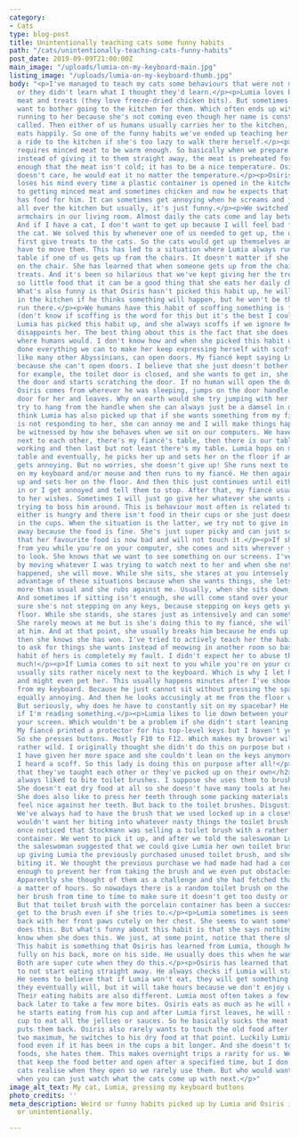 ```yaml
---
category:
- Cats
type: blog-post
title: Unintentionally teaching cats some funny habits
path: "/cats/unintentionally-teaching-cats-funny-habits"
post_date: 2019-09-09T21:00:00Z
main_image: "/uploads/lumia-on-my-keyboard-main.jpg"
listing_image: "/uploads/lumia-on-my-keyboard-thumb.jpg"
body: "<p>I've managed to teach my cats some behaviours that were not my intention
  or they didn't learn what I thought they'd learn.</p><p>Lumia loves both minced
  meat and treats (they love freeze-dried chicken bits). But sometimes she doesn't
  want to bother going to the kitchen for them. Which often ends up with Osiris first
  running to her because she's not coming even though her name is constantly being
  called. Then either of us humans usually carries her to the kitchen, and she then
  eats happily. So one of the funny habits we've ended up teaching her is getting
  a ride to the kitchen if she's too lazy to walk there herself.</p><p>Lumia also
  requires minced meat to be warm enough. So basically when we prepare minced meat,
  instead of giving it to them straight away, the meat is preheated for her. It isn't
  enough that the meat isn't cold; it has to be a nice temperature. Osiris really
  doesn't care, he would eat it no matter the temperature.</p><p>Osiris pretty much
  loses his mind every time a plastic container is opened in the kitchen. He is used
  to getting minced meat and sometimes chicken and now he expects that every container
  has food for him. It can sometimes get annoying when he screams and jumps and climbs
  all over the kitchen but usually, it's just funny.</p><p>We switched to electric
  armchairs in our living room. Almost daily the cats come and lay between our legs.
  And if I have a cat, I don't want to get up because I will feel bad for shooing
  the cat. We solved this by whenever one of us needed to get up, the other would
  first give treats to the cats. So the cats would get up themselves and we wouldn't
  have to move them. This has led to a situation where Lumia always runs to the kitchen
  table if one of us gets up from the chairs. It doesn't matter if she wasn't even
  on the chair. She has learned that when someone gets up from the chair; she gets
  treats. And it's been so hilarious that we've kept giving her the treats. She eats
  so little food that it can be a good thing that she eats her daily chicken bits.
  What's also funny is that Osiris hasn't picked this habit up, he will join Lumia
  in the kitchen if he thinks something will happen, but he won't be the first to
  run there.</p><p>We humans have this habit of scoffing something is funny or disappointing
  (don't know if scoffing is the word for this but it's the best I could come up with).
  Lumia has picked this habit up, and she always scoffs if we ignore her or if something
  disappoints her. The best thing about this is the fact that she does this in situations
  where humans would. I don't know how and when she picked this habit up, but we've
  done everything we can to make her keep expressing herself with scoffings.</p><p>Osiris,
  like many other Abyssinians, can open doors. My fiancé kept saying Lumia was stupid
  because she can't open doors. I believe that she just doesn't bother. Because when,
  for example, the toilet door is closed, and she wants to get in, she goes behind
  the door and starts scratching the door. If no human will open the door, usually
  Osiris comes from wherever he was sleeping, jumps on the door handle, opens the
  door for her and leaves. Why on earth would she try jumping with her long fur and
  try to hang from the handle when she can always just be a damsel in distress.</p><p>I
  think Lumia has also picked up that if she wants something from my fiancé and he
  is not responding to her, she can annoy me and I will make things happen. This can
  be witnessed by how she behaves when we sit on our computers. We have three tables
  next to each other, there's my fiancé's table, then there is our table for remote
  working and then last but not least there's my table. Lumia hops on my fiancé's
  table and eventually, he picks her up and sets her on the floor if and when she
  gets annoying. But no worries, she doesn't give up! She runs next to me and hops
  on my keyboard and/or mouse and then runs to my fiancé. He then again picks her
  up and sets her on the floor. And then this just continues until either he gives
  in or I get annoyed and tell them to stop. After that, my fiancé usually gives in
  to her wishes. Sometimes I will just go give her whatever she wants after she starts
  trying to boss him around. This is behaviour most often is related to food. She
  either is hungry and there isn't food in their cups or she just doesn't like what's
  in the cups. When the situation is the latter, we try not to give in to her straight
  away because the food is fine. She's just super picky and can just some days decide
  that her favourite food is now bad and will not touch it.</p><p>If she wants things
  from you while you're on your computer, she comes and sits wherever you're trying
  to look. She knows that we want to see something on our screens. I've tested this
  by moving whatever I was trying to watch next to her and when she notices what's
  happened, she will move. While she sits, she stares at you intensely. I often take
  advantage of these situations because when she wants things, she lets me love her
  more than usual and she rubs against me. Usually, when she sits down, she scoffs.
  And sometimes if sitting isn't enough, she will come stand over your keyboard making
  sure she's not stepping on any keys, because stepping on keys gets you back on the
  floor. While she stands, she stares just as intensively and can sometimes scoff.
  She rarely meows at me but is she's doing this to my fiancé, she will often meow
  at him. And at that point, she usually breaks him because he ends up laughing and
  then she knows she has won. I've tried to actively teach her the habit of coming
  to ask for things she wants instead of meowing in another room so basically this
  habit of hers is completely my fault. I didn't expect her to abuse this power so
  much!</p><p>If Lumia comes to sit next to you while you're on your computer, she
  usually sits rather nicely next to the keyboard. Which is why I let her sit there
  and might even pet her. This usually happens minutes after I've shooed Osiris away
  from my keyboard. Because he just cannot sit without pressing the spacebar or something
  equally annoying. And then he looks accusingly at me from the floor when I pet Lumia.
  But seriously, why does he have to constantly sit on my spacebar? He does this especially
  if I'm reading something.</p><p>Lumia likes to lie down between your keyboard and
  your screen. Which wouldn't be a problem if she didn't start leaning on the keyboard.
  My fiancé printed a protector for his top-level keys but I haven't yet gotten mine.
  So she presses buttons. Mostly F10 to F12. Which makes my browser will start behaving
  rather wild. I originally thought she didn't do this on purpose but once or twice
  I have given her more space and she couldn't lean on the keys anymore. And then
  I heard a scoff. So this lady is doing this on purpose after all!</p><h2>Habits
  that they've taught each other or they've picked up on their own</h2><p>Lumia has
  always liked to bite toilet brushes. I suppose she uses them to brush her teeth.
  She doesn't eat dry food at all so she doesn't have many tools at her disposal.
  She does also like to press her teeth through some packing materials that seem to
  feel nice against her teeth. But back to the toilet brushes. Disgusting habit, right?
  We've always had to have the brush that we used locked up in a closet because I
  wouldn't want her biting into whatever nasty things the toilet brush collects. I
  once noticed that Stockmann was selling a toilet brush with a rather tall porcelain
  container. We went to pick it up, and after we told the saleswoman Lumia's story
  the saleswoman suggested that we could give Lumia her own toilet brush. We ended
  up giving Lumia the previously purchased unused toilet brush, and she's still occasionally
  biting it. We thought the previous purchase we had made had had a container big
  enough to prevent her from taking the brush and we even put obstacles in her way.
  Apparently she thought of them as a challenge and she had fetched that brush in
  a matter of hours. So nowadays there is a random toilet brush on the floor. We wash
  her brush from time to time to make sure it doesn't get too dusty or otherwise dirty.
  But that toilet brush with the porcelain container has been a success, she cannot
  get to the brush even if she tries to.</p><p>Lumia sometimes is seen lying on her
  back with her front paws cutely on her chest. She seems to want something when she
  does this. But what's funny about this habit is that she says nothing so we don't
  know when she does this. We just, at some point, notice that there she is again.
  This habit is something that Osiris has learned from Lumia, though he doesn't go
  fully on his back, more on his side. He usually does this when he wants some pets.
  Both are super cute when they do this.</p><p>Osiris has learned that it's smart
  to not start eating straight away. He always checks if Lumia will start eating.
  He seems to believe that if Lumia won't eat, they will get something better. Yeah,
  they eventually will, but it will take hours because we don't enjoy wasting food.
  Their eating habits are also different. Lumia most often takes a few bites and comes
  back later to take a few more bites. Osiris eats as much as he will eat in one sitting,
  he starts eating from his cup and after Lumia first leaves, he will switch to her
  cup to eat all the jellies or sauces. So he basically sucks the meat pieces and
  puts them back. Osiris also rarely wants to touch the old food after an hour or
  two maximum, he switches to his dry food at that point. Luckily Lumia will eat the
  food even if it has been in the cups a bit longer. And she doesn't touch any dry
  foods, she hates them. This makes overnight trips a rarity for us. We have pet feeders
  that keep the food better and open after a specified time, but I don't think the
  cats realise when they open so we rarely use them. But who would want to go anywhere
  when you can just watch what the cats come up with next.</p>"
image_alt_text: My cat, Lumia, pressing my keyboard buttons
photo_credits: ''
meta_description: Weird or funny habits picked up by Lumia and Osiris intentionally
  or unintentionally.

---
```

